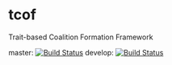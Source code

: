 # tcof
Trait-based Coalition Formation Framework

master: [![Build Status](https://travis-ci.org/d3scomp/tcof.svg?branch=master)](https://travis-ci.org/d3scomp/tcof)
develop: [![Build Status](https://travis-ci.org/d3scomp/tcof.svg?branch=develop)](https://travis-ci.org/d3scomp/tcof/branches)
